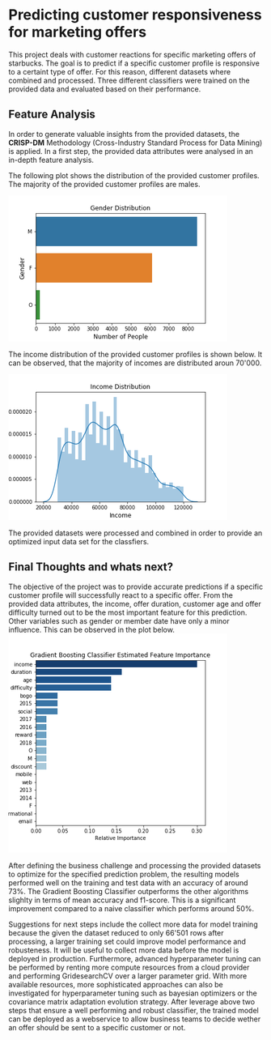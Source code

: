 # Predicting customer responsiveness for marketing offers

This project deals with customer reactions for specific marketing offers of starbucks.
The goal is to predict if a specific customer profile is responsive to a certaint type of offer.
For this reason, different datasets where combined and processed. Three different classifiers were trained on the provided data and evaluated based on their performance.


## Feature Analysis
In order to generate valuable insights from the provided datasets, the **CRISP-DM** Methodology (Cross-Industry Standard Process for Data Mining) is applied.
In a first step, the provided data attributes were analysed in an in-depth feature analysis.

The following plot shows the distribution of the provided customer profiles. The majority of the provided customer profiles are males.

<img src="gender_dist.png">

The income distribution of the provided customer profiles is shown below. It can be observed, that the majority of incomes are distributed aroun 70'000.

<img src="income_dist.png">

The provided datasets were processed and combined in order to provide an optimized input data set for the classfiers.


## Final Thoughts and whats next?

The objective of the project was to provide accurate predictions if a specific customer profile will successfully react to a specific offer. From the provided data attributes, the income, offer duration, customer age and offer difficulty turned out to be the most important feature for this prediction. Other variables such as gender or member date have only a minor influence.
This can be observed in the plot below.
<img src="feature_importance.png">

After defining the business challenge and processing the provided datasets to optimize for the specified prediction problem, the resulting models performed well on the training and test data with an accuracy of around 73%. The Gradient Boosting Classifier outperforms the other algorithms slighlty in terms of mean accuracy and f1-score.
This is a significant improvement compared to a naive classifier which performs around 50%. 

Suggestions for next steps include the collect more data for model training because the given the dataset reduced to only 66'501 rows after processing, a larger training set could improve model performance and robusteness. It will be useful to collect more data before the model is deployed in production.
Furthermore, advanced hyperparameter tuning can be performed by renting more compute resources from a cloud provider and performing GridesearchCV over a larger parameter grid. With more available resources, more sophisticated approaches can also be investigated for hyperparameter tuning such as bayesian optimizers or the covariance matrix adaptation evolution strategy.
After leverage above two steps that ensure a well performing and robust classifier, the trained model can be deployed as a webservice to allow business teams to decide wether an offer should be sent to a specific customer or not.

